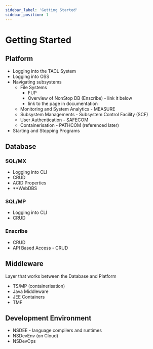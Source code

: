 ```yaml
---
sidebar_label: 'Getting Started'
sidebar_position: 1
---
```


# Getting Started

## Platform
- Logging into the TACL System
- Logging into OSS
- Navigating subsystems
    - File Systems
        - FUP
        - Overview of NonStop DB (Enscribe) - link it below
        - link to the page in documentation
    - Monitoring and System Analytics - MEASURE
    - Subsystem Managements - Subsystem Control Facility (SCF)
    - User Authentication - SAFECOM
    - Containerisation - PATHCOM (referenced later)
- Starting and Stopping Programs

## Database
### SQL/MX
- Logging into CLI
- CRUD
- ACID Properties 
- **WebDBS

### SQL/MP
- Logging into CLI
- CRUD

### Enscribe
- CRUD
- API Based Access - CRUD 
    <!-- - J Toolkit - key seq, queue seq and entry seq - CRUD using Java
    - J Cache -  -->

## Middleware
Layer that works between the Database and Platform
- TS/MP (containerisation)
- Java Middleware
- JEE Containers
- TMF


## Development Environment
- NSDEE - language compilers and runtimes
- NSDevEnv (on Cloud)
- NSDevOps